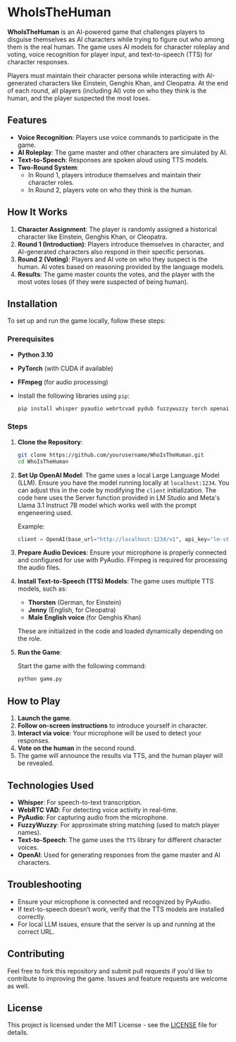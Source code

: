 
# WhoIsTheHuman

**WhoIsTheHuman** is an AI-powered game that challenges players to disguise themselves as AI characters while trying to figure out who among them is the real human. The game uses AI models for character roleplay and voting, voice recognition for player input, and text-to-speech (TTS) for character responses.

Players must maintain their character persona while interacting with AI-generated characters like Einstein, Genghis Khan, and Cleopatra. At the end of each round, all players (including AI) vote on who they think is the human, and the player suspected the most loses.

## Features

- **Voice Recognition**: Players use voice commands to participate in the game.
- **AI Roleplay**: The game master and other characters are simulated by AI.
- **Text-to-Speech**: Responses are spoken aloud using TTS models.
- **Two-Round System**: 
  - In Round 1, players introduce themselves and maintain their character roles.
  - In Round 2, players vote on who they think is the human.

## How It Works

1. **Character Assignment**: The player is randomly assigned a historical character like Einstein, Genghis Khan, or Cleopatra.
2. **Round 1 (Introduction)**: Players introduce themselves in character, and AI-generated characters also respond in their specific personas.
3. **Round 2 (Voting)**: Players and AI vote on who they suspect is the human. AI votes based on reasoning provided by the language models.
4. **Results**: The game master counts the votes, and the player with the most votes loses (if they were suspected of being human).

## Installation

To set up and run the game locally, follow these steps:

### Prerequisites

- **Python 3.10**
- **PyTorch** (with CUDA if available)
- **FFmpeg** (for audio processing)
- Install the following libraries using `pip`:
  
  ```bash
  pip install whisper pyaudio webrtcvad pydub fuzzywuzzy torch openai tts
  ```

### Steps

1. **Clone the Repository**:
   
   ```bash
   git clone https://github.com/yourusername/WhoIsTheHuman.git
   cd WhoIsTheHuman
   ```

2. **Set Up OpenAI Model**:
   The game uses a local Large Language Model (LLM). Ensure you have the model running locally at `localhost:1234`. You can adjust this in the code by modifying the `client` initialization. The code here uses the Server function provided in LM Studio and Meta's Llama 3.1 Instruct 7B model which works well with the prompt engeneering used.

   Example:
   ```python
   client = OpenAI(base_url="http://localhost:1234/v1", api_key="lm-studio")
   ```

3. **Prepare Audio Devices**:
   Ensure your microphone is properly connected and configured for use with PyAudio. FFmpeg is required for processing the audio files.

4. **Install Text-to-Speech (TTS) Models**:
   The game uses multiple TTS models, such as:
   - **Thorsten** (German, for Einstein)
   - **Jenny** (English, for Cleopatra)
   - **Male English voice** (for Genghis Khan)
   
   These are initialized in the code and loaded dynamically depending on the role.

5. **Run the Game**:

   Start the game with the following command:
   
   ```bash
   python game.py
   ```

## How to Play

1. **Launch the game**.
2. **Follow on-screen instructions** to introduce yourself in character.
3. **Interact via voice**: Your microphone will be used to detect your responses.
4. **Vote on the human** in the second round.
5. The game will announce the results via TTS, and the human player will be revealed.

## Technologies Used

- **Whisper**: For speech-to-text transcription.
- **WebRTC VAD**: For detecting voice activity in real-time.
- **PyAudio**: For capturing audio from the microphone.
- **FuzzyWuzzy**: For approximate string matching (used to match player names).
- **Text-to-Speech**: The game uses the `TTS` library for different character voices.
- **OpenAI**: Used for generating responses from the game master and AI characters.

## Troubleshooting

- Ensure your microphone is connected and recognized by PyAudio.
- If text-to-speech doesn’t work, verify that the TTS models are installed correctly.
- For local LLM issues, ensure that the server is up and running at the correct URL.

## Contributing

Feel free to fork this repository and submit pull requests if you'd like to contribute to improving the game. Issues and feature requests are welcome as well.

## License

This project is licensed under the MIT License - see the [LICENSE](LICENSE) file for details.

